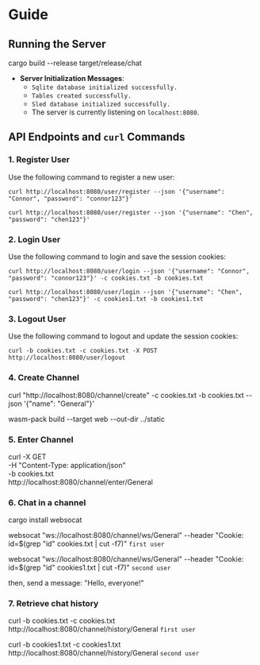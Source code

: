 # Guide

## Running the Server
cargo build --release
target/release/chat
- **Server Initialization Messages**:
  - `Sqlite database initialized successfully.`
  - `Tables created successfully.`
  - `Sled database initialized successfully.`
  - The server is currently listening on `localhost:8080`.

## API Endpoints and `curl` Commands

### 1. Register User

Use the following command to register a new user:

    curl http://localhost:8080/user/register --json '{"username": "Connor", "password": "connor123"}'

    curl http://localhost:8080/user/register --json '{"username": "Chen", "password": "chen123"}'

### 2. Login User

Use the following command to login and save the session cookies:

    curl http://localhost:8080/user/login --json '{"username": "Connor", "password": "connor123"}' -c cookies.txt -b cookies.txt

    curl http://localhost:8080/user/login --json '{"username": "Chen", "password": "chen123"}' -c cookies1.txt -b cookies1.txt

### 3. Logout User

Use the following command to logout and update the session cookies:

    curl -b cookies.txt -c cookies.txt -X POST http://localhost:8080/user/logout

### 4. Create Channel

curl "http://localhost:8080/channel/create" -c cookies.txt -b cookies.txt --json '{"name": "General"}'

wasm-pack build --target web --out-dir ../static


### 5. Enter Channel

curl -X GET \
  -H "Content-Type: application/json" \
  -b cookies.txt \
  http://localhost:8080/channel/enter/General

### 6. Chat in a channel

cargo install websocat

websocat "ws://localhost:8080/channel/ws/General" --header "Cookie: id=$(grep "id" cookies.txt | cut -f7)"  `first user`

websocat "ws://localhost:8080/channel/ws/General" --header "Cookie: id=$(grep "id" cookies1.txt | cut -f7)"   `second user`

then, send a message: "Hello, everyone!"

### 7. Retrieve chat history

curl -b cookies.txt -c cookies.txt http://localhost:8080/channel/history/General   `first user`

curl -b cookies1.txt -c cookies1.txt http://localhost:8080/channel/history/General   `second user` 

